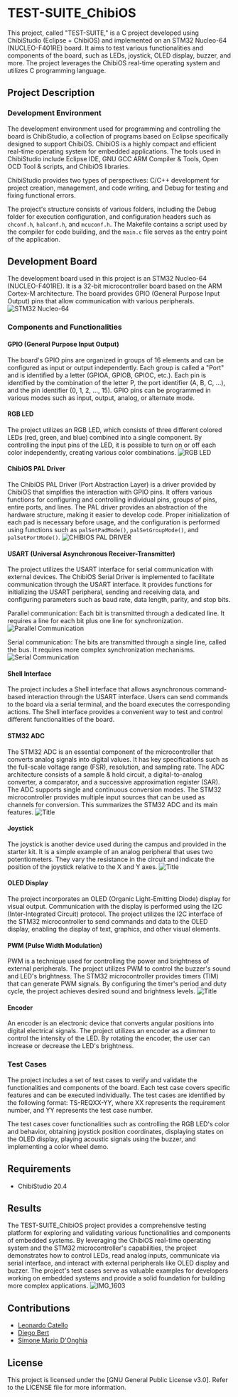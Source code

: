 # TEST-SUITE_ChibiOS
This project, called "TEST-SUITE," is a C project developed using ChibiStudio (Eclipse + ChibiOS) and implemented on an STM32 Nucleo-64 (NUCLEO-F401RE) board. It aims to test various functionalities and components of the board, such as LEDs, joystick, OLED display, buzzer, and more. The project leverages the ChibiOS real-time operating system and utilizes C programming language.

## Project Description

### Development Environment
The development environment used for programming and controlling the board is ChibiStudio, a collection of programs based on Eclipse specifically designed to support ChibiOS. ChibiOS is a highly compact and efficient real-time operating system for embedded applications. The tools used in ChibiStudio include Eclipse IDE, GNU GCC ARM Compiler & Tools, Open OCD Tool & scripts, and ChibiOS libraries.

ChibiStudio provides two types of perspectives: C/C++ development for project creation, management, and code writing, and Debug for testing and fixing functional errors.

The project's structure consists of various folders, including the Debug folder for execution configuration, and configuration headers such as `chconf.h`, `halconf.h`, and `mcuconf.h`. The Makefile contains a script used by the compiler for code building, and the `main.c` file serves as the entry point of the application.

## Development Board
The development board used in this project is an STM32 Nucleo-64 (NUCLEO-F401RE). It is a 32-bit microcontroller board based on the ARM Cortex-M architecture. The board provides GPIO (General Purpose Input Output) pins that allow communication with various peripherals.
![STM32 Nucleo-64](https://user-images.githubusercontent.com/71086591/179379789-9ab43abd-b920-42ec-8091-00f09c9c4434.jpg)

### Components and Functionalities

#### GPIO (General Purpose Input Output)
The board's GPIO pins are organized in groups of 16 elements and can be configured as input or output independently. Each group is called a "Port" and is identified by a letter (GPIOA, GPIOB, GPIOC, etc.). Each pin is identified by the combination of the letter P, the port identifier (A, B, C, ...), and the pin identifier (0, 1, 2, ..., 15). GPIO pins can be programmed in various modes such as input, output, analog, or alternate mode.

#### RGB LED
The project utilizes an RGB LED, which consists of three different colored LEDs (red, green, and blue) combined into a single component. By controlling the input pins of the LED, it is possible to turn on or off each color independently, creating various color combinations.
![RGB LED](https://user-images.githubusercontent.com/71086591/179380009-5ee7dafe-1c7c-4f2e-9451-a0145f3cacb1.png)

#### ChibiOS PAL Driver
The ChibiOS PAL Driver (Port Abstraction Layer) is a driver provided by ChibiOS that simplifies the interaction with GPIO pins. It offers various functions for configuring and controlling individual pins, groups of pins, entire ports, and lines. The PAL driver provides an abstraction of the hardware structure, making it easier to develop code. Proper initialization of each pad is necessary before usage, and the configuration is performed using functions such as `palSetPadMode()`, `palSetGroupMode()`, and `palSetPortMode()`.
![CHIBIOS PAL DRIVER](https://user-images.githubusercontent.com/71086591/179380012-096c766b-7156-4e55-9ec4-0cf3720565b3.png)

#### USART (Universal Asynchronous Receiver-Transmitter)
The project utilizes the USART interface for serial communication with external devices. The ChibiOS Serial Driver is implemented to facilitate communication through the USART interface. It provides functions for initializing the USART peripheral, sending and receiving data, and configuring parameters such as baud rate, data length, parity, and stop bits.

Parallel communication: Each bit is transmitted through a dedicated line. It requires a line for each bit plus one line for synchronization.
![Parallel Communication](https://user-images.githubusercontent.com/71086591/179380170-a0e331e3-4b2e-404b-bde2-9094241c2b42.png)

Serial communication: The bits are transmitted through a single line, called the bus. It requires more complex synchronization mechanisms.
![Serial Communication](https://user-images.githubusercontent.com/71086591/179380182-2f79cee4-a6e4-4961-8648-53e7f5e42597.jpg)

#### Shell Interface
The project includes a Shell interface that allows asynchronous command-based interaction through the USART interface. Users can send commands to the board via a serial terminal, and the board executes the corresponding actions. The Shell interface provides a convenient way to test and control different functionalities of the board.

#### STM32 ADC
The STM32 ADC is an essential component of the microcontroller that converts analog signals into digital values. It has key specifications such as the full-scale voltage range (FSR), resolution, and sampling rate. The ADC architecture consists of a sample & hold circuit, a digital-to-analog converter, a comparator, and a successive approximation register (SAR). The ADC supports single and continuous conversion modes. The STM32 microcontroller provides multiple input sources that can be used as channels for conversion. This summarizes the STM32 ADC and its main features.
![Title](https://user-images.githubusercontent.com/71086591/179380210-f1d7265c-3a29-4d5f-ab43-92f2df9eaa3a.jpg)

#### Joystick
The joystick is another device used during the campus and provided in the starter kit. It is a simple example of an analog peripheral that uses two potentiometers. They vary the resistance in the circuit and indicate the position of the joystick relative to the X and Y axes.
![Title](https://user-images.githubusercontent.com/71086591/179380109-0a1d56e6-37a3-437c-9fa6-48fc44a613a6.png)

#### OLED Display
The project incorporates an OLED (Organic Light-Emitting Diode) display for visual output. Communication with the display is performed using the I2C (Inter-Integrated Circuit) protocol. The project utilizes the I2C interface of the STM32 microcontroller to send commands and data to the OLED display, enabling the display of text, graphics, and other visual elements.

#### PWM (Pulse Width Modulation)
PWM is a technique used for controlling the power and brightness of external peripherals. The project utilizes PWM to control the buzzer's sound and LED's brightness. The STM32 microcontroller provides timers (TIM) that can generate PWM signals. By configuring the timer's period and duty cycle, the project achieves desired sound and brightness levels.
![Title](https://user-images.githubusercontent.com/71086591/179380154-c53b758d-2b2a-44ec-a489-8554f97b342b.jpg)

#### Encoder
An encoder is an electronic device that converts angular positions into digital electrical signals. The project utilizes an encoder as a dimmer to control the intensity of the LED. By rotating the encoder, the user can increase or decrease the LED's brightness.

### Test Cases
The project includes a set of test cases to verify and validate the functionalities and components of the board. Each test case covers specific features and can be executed individually. The test cases are identified by the following format: TS-REQXX-YY, where XX represents the requirement number, and YY represents the test case number.

The test cases cover functionalities such as controlling the RGB LED's color and behavior, obtaining joystick position coordinates, displaying states on the OLED display, playing acoustic signals using the buzzer, and implementing a color wheel demo.

## Requirements
- ChibiStudio 20.4

## Results
The TEST-SUITE_ChibiOS project provides a comprehensive testing platform for exploring and validating various functionalities and components of embedded systems. By leveraging the ChibiOS real-time operating system and the STM32 microcontroller's capabilities, the project demonstrates how to control LEDs, read analog inputs, communicate via serial interface, and interact with external peripherals like OLED display and buzzer. The project's test cases serve as valuable examples for developers working on embedded systems and provide a solid foundation for building more complex applications.
![IMG_1603](https://user-images.githubusercontent.com/71086591/179379953-c6e6047a-6d97-4c85-95be-1590b0e73fb4.jpeg)

## Contributions
- [Leonardo Catello](https://github.com/Leonard2310) 
- [Diego Bert](https://github.com/ISDIES)
- [Simone Mario D'Onghia](https://github.com/Limon93)

## License
This project is licensed under the [GNU General Public License v3.0]. Refer to the LICENSE file for more information.
